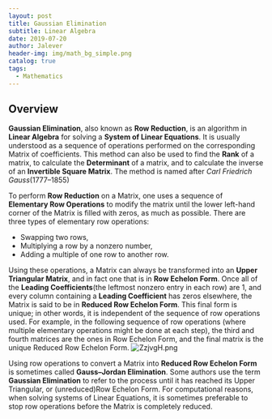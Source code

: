 ```yaml
---
layout: post
title: Gaussian Elimination
subtitle: Linear Algebra
date: 2019-07-20
author: Jalever
header-img: img/math_bg_simple.png
catalog: true
tags:
  - Mathematics
---
```


## Overview
<strong>Gaussian Elimination</strong>, also known as <strong>Row Reduction</strong>, is an algorithm in <strong>Linear Algebra</strong> for solving a <strong>System of Linear Equations</strong>. It is usually understood as a sequence of operations performed on the corresponding Matrix of coefficients. This method can also be used to find the <strong>Rank</strong> of a matrix, to calculate the <strong>Determinant</strong> of a matrix, and to calculate the inverse of an <strong>Invertible Square Matrix</strong>. The method is named after <i>Carl Friedrich Gauss</i>(1777–1855)

To perform <strong>Row Reduction</strong> on a Matrix, one uses a sequence of <strong>Elementary Row Operations</strong> to modify the matrix until the lower left-hand corner of the Matrix is filled with zeros, as much as possible. There are three types of elementary row operations:
- Swapping two rows,
- Multiplying a row by a nonzero number,
- Adding a multiple of one row to another row.

Using these operations, a Matrix can always be transformed into an <strong>Upper Triangular Matrix</strong>, and in fact one that is in <strong>Row Echelon Form</strong>. Once all of the <strong>Leading Coefficients</strong>(the leftmost nonzero entry in each row) are 1, and every column containing a <strong>Leading Coefficient</strong> has zeros elsewhere, the Matrix is said to be in <strong>Reduced Row Echelon Form</strong>. This final form is unique; in other words, it is independent of the sequence of row operations used. For example, in the following sequence of row operations (where multiple elementary operations might be done at each step), the third and fourth matrices are the ones in Row Echelon Form, and the final matrix is the unique Reduced Row Echelon Form.
![ZzjvgH.png](https://s2.ax1x.com/2019/07/20/ZzjvgH.png)

Using row operations to convert a Matrix into <strong>Reduced Row Echelon Form</strong> is sometimes called <strong>Gauss–Jordan Elimination</strong>. Some authors use the term <strong>Gaussian Elimination</strong> to refer to the process until it has reached its Upper Triangular, or (unreduced)Row Echelon Form. For computational reasons, when solving systems of Linear Equations, it is sometimes preferable to stop row operations before the Matrix is completely reduced.
